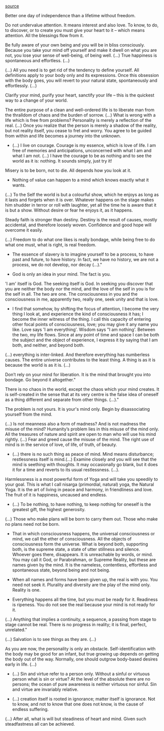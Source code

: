 [source](https://en.wikiquote.org/wiki/Nisargadatta_Maharaj)

Better one day of independence than a lifetime without freedom.

Do not undervalue attention. It means interest and also love. To know, to do, to discover, or to create you must give your heart to it – which means attention. All the blessings flow from it.

Be fully aware of your own being and you will be in bliss consciously. Because you take your mind off yourself and make it dwell on what you are not, you lose your sense of well-being, of being well. (…) True happiness is spontaneous and effortless. (...)

(…) All you need is to get rid of the tendency to define yourself. All definitions apply to your body only and its expressions. Once this obsession with the body goes, you will revert to your natural state, spontaneously and effortlessly. (…)

Clarify your mind, purify your heart, sanctify your life – this is the quickest way to a change of your world.

The entire purpose of a clean and well-ordered life is to liberate man from the thralldom of chaos and the burden of sorrow. (…) What is wrong with a life which is free from problems? Personality is merely a reflection of the real. (…) Once you realize that the person is merely a shadow of the reality, but not reality itself, you cease to fret and worry. You agree to be guided from within and life becomes a journey into the unknown.

* (…) I live on courage. Courage is my essence, which is love of life. I am free of memories and anticipations, unconcerned with what I am and what I am not. (…) I have the courage to be as nothing and to see the world as it is: nothing. It sounds simply, just try it!

Misery is to be born, not to die. All depends how you look at it.

* Nothing of value can happen to a mind which knows exactly what it wants. 

(…) To the Self the world is but a colourful show, which he enjoys as long as it lasts and forgets when it is over. Whatever happens on the stage makes him shudder in terror or roll with laughter, yet all the time he is aware that it is but a show. Without desire or fear he enjoys it, as it happens.

Steady faith is stronger than destiny. Destiny is the result of causes, mostly accidental, and therefore loosely woven. Confidence and good hope will overcome it easily.

(…) Freedom to do what one likes is really bondage, while being free to do what one must, what is right, is real freedom.

* The essence of slavery is to imagine yourself to be a process, to have past and future, to have history. In fact, we have no history, we are not a process, we do not develop, nor decay (…)."

* God is only an idea in your mind. The fact is you.

'I am' itself is God. The seeking itself is God. In seeking you discover that you are neither the body nor the mind, and the love of the self in you is for the self in all. The two are one. The consciousness in you and the consciousness in me, apparently two, really one, seek unity and that is love.

* I find that somehow, by shifting the focus of attention, I become the very thing I look at, and experience the kind of consciousness it has; I become the inner witness of the thing. I call this capacity of entering other focal points of consciousness, love; you may give it any name you like. Love says 'I am everything'. Wisdom says "I am nothing'. Between the two, my life flows. Since at any point of time and space I can be both the subject and the object of experience, I express it by saying that I am both, and neither, and beyond both.

(…) everything is inter-linked. And therefore everything has numberless causes. The entire universe contributes to the least thing. A thing is as it is because the world is as it is. (…)

Don’t rely on your mind for liberation. It is the mind that brought you into bondage. Go beyond it altogether."

There is no chaos in the world, except the chaos which your mind creates. It is self-created in the sense that at its very centre is the false idea of oneself as a thing different and separate from other things. (...)."

The problem is not yours. It is your's mind only. Begin by disassociating yourself from the mind.

(…) Is not meanness also a form of madness? And is not madness the misuse of the mind? Humanity’s problem lies in this misuse of the mind only. All the treasures of nature and spirit are open to man who will use his mind rightly. (…) Fear and greed cause the misuse of the mind. The right use of mind is in the service of love, of life, of truth, of beauty.

* (…) there is no such thing as peace of mind. Mind means disturbance; restlessness itself is mind.(…) Examine closely and you will see that the mind is seething with thoughts. It may occasionally go blank, but it does it for a time and reverts to its usual restlessness. (...).

Harmlessness is a most powerful form of Yoga and will take you speedily to your goal. This is what I call nisarga (primordial, natural) yoga, the Natural Yoga. It is the art of living in peace and harmony, in friendliness and love. The fruit of it is happiness, uncaused and endless.

* (...) To be nothing, to have nothing, to keep nothing for oneself is the greatest gift, the highest generosity.

(…) Those who make plans will be born to carry them out. Those who make no plans need not be born.

* That in which consciousness happens, the universal consciousness or mind, we call the ether of consciousness. All the objects of consciousness form the universe. What is beyond both, supporting both, is the supreme state, a state of utter stillness and silence. Whoever goes there, disappears. It is unreachable by words, or mind. You may call it God, or Parabrahman, or Supreme Reality, but these are names given by the mind. It is the nameless, contentless, effortless and spontaneous state, beyond being and not being.

* When all names and forms have been given up, the real is with you. You need not seek it. Plurality and diversity are the play of the mind only. Reality is one.

* Everything happens all the time, but you must be ready for it. Readiness is ripeness. You do not see the real because your mind is not ready for it.

(...) Anything that implies a continuity, a sequence, a passing from stage to stage cannot be real. There is no progress in reality; it is final, perfect, unrelated."

(…) Salvation is to see things as they are. (…)

As you are now, the personality is only an obstacle. Self-identification with the body may be good for an infant, but true growing up depends on getting the body out of the way. Normally, one should outgrow body-based desires early in life. (…)

* (...) Sin and virtue refer to a person only. Without a sinful or virtuous person what is sin or virtue? At the level of the absolute there are no persons; the ocean of pure awareness is neither virtuous nor sinful. Sin and virtue are invariably relative.

* (…) creation itself is rooted in ignorance; matter itself is ignorance. Not to know, and not to know that one does not know, is the cause of endless suffering.

(…) After all, what is will but steadiness of heart and mind. Given such steadfastness all can be achieved.
